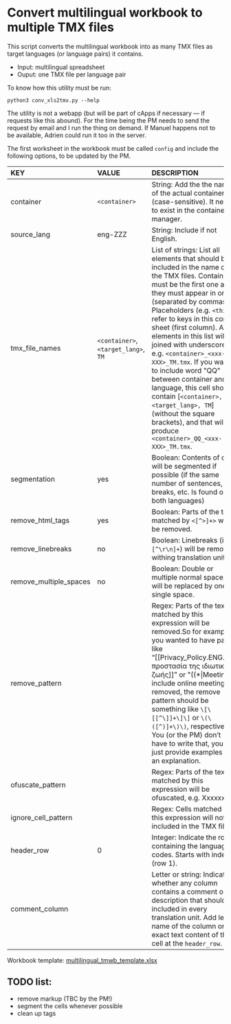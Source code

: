 # Convert multilingual workbook to multiple TMX files 
<!--- [task 20.3000] -->

This script converts the multilingual workbook into as many TMX files as target languages (or language pairs) it contains.

* Input: multilingual spreadsheet
* Ouput: one TMX file per language pair

To know how this utility must be run:

```
python3 conv_xls2tmx.py --help
```

The utility is not a webapp (but will be part of cApps if necessary — if requests like this abound). For the time being the PM needs to send the request by email and I run the thing on demand. If Manuel happens not to be available, Adrien could run it too in the server.

The first worksheet in the workbook must be called `config` and include the following options, to be updated by the PM.


| KEY                    | VALUE                            | DESCRIPTION |
|:--------------------	|:-------------------------------	|:-------------	|
| container           	| `<container>`                   	| String: Add the the name of the actual container (case-sensitive). It needs to exist in the containers manager.                                                                                                                                                                                                                      |
| source_lang         	| eng-ZZZ                        	| String: Include if not English.                                                                                                                                                                                           |
| tmx_file_names         | `<container>`, `<target_lang>`, `TM` | List of strings: List all elements that should be included in the name of the TMX   files. Container must be the first one and they must appear in order   (separated by commas). Placeholders (e.g. `<this>`) refer to keys in   this config sheet (first column). All elements in this list will be joined   with underscore, e.g. `<container>_<xxx-XXX>_TM.tmx`. If you want   to include word "QQ" between container and language, this cell   should contain [`<container>, QQ, <target_lang>, TM`] (without   the square brackets), and that will produce   `<container>_QQ_<xxx-XXX>_TM.tmx`.                                                                                                                                                                                                   |
| segmentation           | yes                              | Boolean: Contents of cells will be segmented if possible (if the same number of   sentences, line breaks, etc. Is found on both languages)                                                                                                                                                                                                    |
| remove_html_tags       | yes                              | Boolean: Parts of the text matched by `<[^>]+>` will be removed.                                                                                                                                                   |
| remove_linebreaks      | no                               | Boolean: Linebreaks (i.e. `[^\r\n]+`) will be removed withing translation units.                                                                                                                                  |
| remove_multiple_spaces | no                               | Boolean: Double or multiple normal spaces will be replaced by one single space.                                                                                                                                   |
| remove_pattern         |                                  | Regex: Parts of the text matched by this expression will be removed.So for example   if you wanted to have parts like “[[Privacy_Policy.ENG.pdf\|προστασία της   ιδιωτικής ζωής]]” or "((*\|Meetings include online meetings))"   removed, the remove pattern should be something like `\[\[[^\]]+\]\]` or   `\(\([^)]+\)\)`, respectively. You (or the PM) don’t have to write that, you   can just provide examples and an explanation.                                                                                                                                                             |
| ofuscate_pattern       |                                  | Regex: Parts of the text matched by this expression will be ofuscated, e.g. Xxxxxx                                                                                                                                |
| ignore_cell_pattern    |                                  | Regex: Cells matched by this expression will not be included in the TMX file.                                                                                                                                     |
| header_row             | 0                                | Integer: Indicate the row containing the language codes. Starts with index 0 (row 1).                             |
| comment_column         |                                  | Letter or string: Indicate whether any column contains a comment or description that   should be included in every translation unit. Add letter name of the column   or exact text content of the cell at the `header_row`.                                                                                                                   |

<!-- Workbook template: [multilingual_tmwb_template.xlsx](multilingual_tmwb_template.xlsx) -->

Workbook template: [multilingual_tmwb_template.xlsx](https://github.com/msoutopico/cli_automation/raw/master/conv_multilingual_wb_to_tmxs/multilingual_tmwb_template.xlsx)



## TODO list:
* remove markup (TBC by the PM!)
* segment the cells whenever possible
* clean up tags
